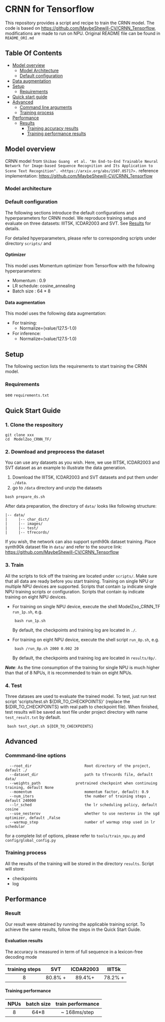 # CRNN for Tensorflow 

This repository provides a script and recipe to train the CRNN  model. The code is based on https://github.com/MaybeShewill-CV/CRNN_Tensorflow,
modifications are made to run on NPU. Original README file can be found in `README_ORI.md`  

## Table Of Contents

* [Model overview](#model-overview)
  * [Model Architecture](#model-architecture)  
  * [Default configuration](#default-configuration)
* [Data augmentation](#data-augmentation)
* [Setup](#setup)
  * [Requirements](#requirements)
* [Quick start guide](#quick-start-guide)
* [Advanced](#advanced)
  * [Command line arguments](#command-line-arguments)
  * [Training process](#training-process)
* [Performance](#performance)
  * [Results](#results)
    * [Training accuracy results](#training-accuracy-results)
    * [Training performance results](#training-performance-results)


    

## Model overview

CRNN model from
`Shibao Guang  et al. "An End-to-End Trainable Neural Network for Image-based Sequence
Recognition and Its Application to Scene Text Recognition". <https://arxiv.org/abs/1507.05717>.`
reference implementation:  <https://github.com/MaybeShewill-CV/CRNN_Tensorflow>
### Model architecture



### Default configuration

The following sections introduce the default configurations and hyperparameters for CRNN  model. We reproduce training setups 
and evaluate on three datasets: IIIT5K, ICDAR2003 and SVT. See [Results](#results) for details.

For detailed hpyerparameters, please refer to corresponding scripts under directory `scripts/` and 
#### Optimizer

This model uses Momentum optimizer from Tensorflow with the following hyperparameters:

- Momentum : 0.9
- LR schedule: cosine_annealing
- Batch size : 64 * 8   

#### Data augmentation

This model uses the following data augmentation:

- For training:
  - Normalize=(value/127.5-1.0)
- For inference:
  - Normalize=(value/127.5-1.0)



## Setup
The following section lists the requirements to start training the CRNN model.
### Requirements

see `requirements.txt`

## Quick Start Guide

### 1. Clone the respository

```shell
git clone xxx
cd  ModelZoo_CRNN_TF/
```

### 2. Download and preprocess the dataset

You can use any datasets as you wish. Here, we use IIIT5K, ICDAR2003 and SVT dataset as an example to illustrate the data generation. 

1. Download the  IIIT5K, ICDAR2003 and SVT datasets and put them under `./data`. 
2. go to  `/data` directory and unzip the datasets


```
bash prepare_ds.sh
``` 
After data preparation, the directory of  `data/` looks like following structure:

```
|-- data/
|     |-- char_dict/
|     |-- images/
|     |-- test/
|     |-- tfrecords/
```

If you wish, the network can also support synth90k dataset training. Place synth90k dataset file in `data/`  and refer to the source link:
<https://github.com/MaybeShewill-CV/CRNN_Tensorflow>

### 3. Train

All the scripts to tick off the training are located under `scripts/`. Make sure that all data are ready before you start training. Training on single NPU or multiple NPU devices are supported. Scripts that contain `1p` indicate single NPU training scripts or configuration. Scripts that contain `8p` indicate training on eight NPU devices.
   
- For training on single NPU device, execute the shell ModelZoo_CRNN_TF `run_1p.sh`, e.g.
  ```
   bash run_1p.sh
  ```
   By default, the checkpoints and training log are located in `./`.

- For training on eight NPU device, execute the shell script `run_8p.sh`, e.g.
  ```
   bash /run_8p.sh 2000 0.002 20
  ```
  By default, the checkpoints and training log are located in `results/8p/`. 


***Note***: As the time consumption of the training for single NPU is much higher than that of 8 NPUs, it is recommended to train on eight NPUs.


### 4. Test
Three datases are used to evaluate the trained model. To test, just run test script 'scripts/test.sh ${DIR_TO_CHECKPOINTS}' (replace the ${DIR_TO_CHECKPOINTS}  with real path to checkpoint file). When finished, test results will be saved as text file under project directory with name `test_result.txt` by default.
  ```
   bash test_ckpt.sh ${DIR_TO_CHECKPOINTS}
  ```


## Advanced
### Commmand-line options


```
  --root_dir                        Root directory of the project, default ./
  --dataset_dir                     path to tfrecords file, default data/
  --weights_path	            pretrained checkpoint when continuing training, default None
  --momentum                        momentum factor, default: 0.9
  --num_iters                       the number of training steps , default 240000
  --lr_sched                        the lr scheduling policy, default cosine
  --use_nesterov                    whether to use nesterov in the sgd optimizer, default ,False
  --warmup_step                     number of warmup step used in lr schedular                    
```
for a complete list of options, please refer to `tools/train_npu.py` and `config/global_config.py`

### Training process

All the results of the training will be stored in the directory `results`.
Script will store:
 - checkpoints
 - log
 
## Performance

### Result

Our result were obtained by running the applicable training script. To achieve the same results, follow the steps in the Quick Start Guide.


#### Evaluation results 
The accuracy is measured in term of full sequence in a lexicon-free decoding mode 

| **training  steps**| SVT         | ICDAR2003   | IIIT5k     |
| :----------------: | :----------:| :------:    |:------:    |
|    8               |  80.8% +    |  89.4%+     | 78.2% +    |


#### Training performance 

| **NPUs** | batch size        | train performance |
| :------: | :---------------: |:---------------:  |
|    8     | 64*8              |  ~ 168ms/step     |











